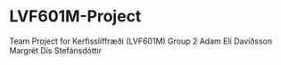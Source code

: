 # LVF601M-Project
Team Project for Kerfisslíffræði (LVF601M)
Group 2
Adam Elí Davíðsson
Margrét Dís Stefánsdóttir
